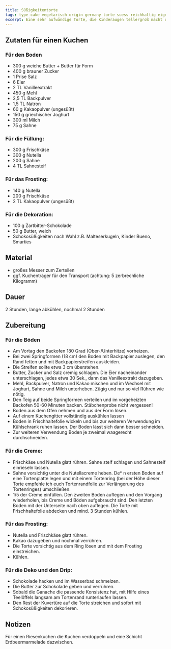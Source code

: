 ```yaml
---
title: Süßigkeitentorte
tags: type-cake vegetarisch origin-germany torte suess reichhaltig eigenkreation geburtstag aufwaendig
excerpt: Eine sehr aufwändige Torte, die Kinderaugen tellergroß macht und auch manchem Erwachsenen schmeckt.
---
```

## Zutaten für einen Kuchen
### Für den Boden 
* 300 g weiche Butter + Butter für Form
* 400 g brauner Zucker
* 1 Prise Salz
* 6 Eier
* 2 TL Vanilleextrakt
* 450 g Mehl
* 2,5 TL Backpulver
* 1,5 TL Natron
* 60 g Kakaopulver (ungesüßt)
* 150 g griechischer Joghurt
* 300 ml Milch
* 75 g Sahne

### Für die Füllung:
* 300 g Frischkäse
* 300 g Nutella
* 200 g Sahne
* 4 TL Sahnesteif

### Für das Frosting:
* 140 g Nutella
* 200 g Frischkäse
* 2 TL Kakaopulver (ungesüßt)

### Für die Dekoration:
* 100 g Zartbitter-Schokolade
* 50 g Butter, weich
* Schokosüßigkeiten nach Wahl z.B. Malteserkugeln, Kinder Bueno, Smarties

## Material
* großes Messer zum Zerteilen
* ggf. Kuchenträger für den Transport (achtung: 5 zerbrechliche Kilogramm)

## Dauer
2 Stunden, lange abkühlen, nochmal 2 Stunden

## Zubereitung
### Für die Böden
* Am Vortag den Backofen 180 Grad (Ober-/Unterhitze) vorheizen.
* Bei zwei Springformen (18 cm) den Boden mit Backpapier auslegen, den Rand fetten und mit Backpapierstreifen auskleiden. 
* Die Streifen sollte etwa 3 cm überstehen.
* Butter, Zucker und Salz cremig schlagen. Die Eier nacheinander unterschlagen, jedes etwa 30 Sek., dann das Vanilleextrakt dazugeben.
* Mehl, Backpulver, Natron und Kakao mischen und im Wechsel mit Joghurt, Sahne und Milch unterheben. Zügig und nur so viel Rühren wie nötig.
* Den Teig auf beide Springformen verteilen und im vorgeheizten Backofen 50-60 Minuten backen. Stäbchenprobe nicht vergessen! 
* Boden aus dem Ofen nehmen und aus der Form lösen. 
* Auf einem Kuchengitter vollständig auskühlen lassen
* Boden in Frischhaltefolie wickeln und bis zur weiteren Verwendung im Kühlschrank ruhen lassen. Der Boden lässt sich dann besser schneiden. 
* Zur weiteren Verwendung Boden je zweimal waagerecht durchschneiden.

### Für die Creme:
* Frischkäse und Nutella glatt rühren. Sahne steif schlagen und Sahnesteif einrieseln lassen. 
* Sahne vorsichtig unter die Nutellacreme heben.
De* n ersten Boden auf eine Tortenplatte legen und mit einem Tortenring (bei der Höhe dieser Torte empfehle ich euch Tortenrandfolie zur Verlängerung des Tortenringes) umschließen. 
* 1/5 der Creme einfüllen. Den zweiten Boden auflegen und den Vorgang wiederholen, bis Creme und Böden aufgebraucht sind. Den letzten Boden mit der Unterseite nach oben auflegen. Die Torte mit Frischhaltefolie abdecken und mind. 3 Stunden kühlen.
  
### Für das Frosting:
* Nutella und Frischkäse glatt rühren. 
* Kakao dazugeben und nochmal verrühren. 
* Die Torte vorsichtig aus dem Ring lösen und mit dem Frosting einstreichen. 
* Kühlen.

### Für die Deko und den Drip:
* Schokolade hacken und im Wasserbad schmelzen. 
* Die Butter zur Schokolade geben und verrühren. 
* Sobald die Ganache die passende Konsistenz hat, mit Hilfe eines Teelöffels langsam am Tortenrand runterlaufen lassen. 
* Den Rest der Kuvertüre auf die Torte streichen und sofort mit Schokosüßigkeiten dekorieren.

## Notizen
Für einen Riesenkuchen die Kuchen verdoppeln und eine Schicht Erdbeermarmelade dazwischen.